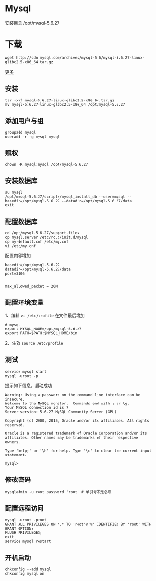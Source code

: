 # Mysql

安装目录 /opt/mysql-5.6.27

# 下载
`wget http://cdn.mysql.com/archives/mysql-5.6/mysql-5.6.27-linux-glibc2.5-x86_64.tar.gz`

[更多](http://downloads.mysql.com/archives/community/)

## 安装
```
tar -xvf mysql-5.6.27-linux-glibc2.5-x86_64.tar.gz
mv mysql-5.6.27-linux-glibc2.5-x86_64 /opt/mysql-5.6.27
```
## 添加用户与组
```
groupadd mysql
useradd -r -g mysql mysql
```
## 赋权
```
chown -R mysql:mysql /opt/mysql-5.6.27
```

## 安装数据库
```
su mysql
/opt/mysql-5.6.27/scripts/mysql_install_db --user=mysql --basedir=/opt/mysql-5.6.27 --datadir=/opt/mysql-5.6.27/data
exit
```

## 配置数据库
```
cd /opt/mysql-5.6.27/support-files
cp mysql.server /etc/rc.d/init.d/mysql
cp my-default.cnf /etc/my.cnf
vi /etc/my.cnf
```
配置内容增加
```
basedir=/opt/mysql-5.6.27
datadir=/opt/mysql-5.6.27/data
port=3306


max_allowed_packet = 20M

```

## 配置环境变量
1、编辑 `vi /etc/profile` 在文件最后增加 <br>
```
# mysql
export MYSQL_HOME=/opt/mysql-5.6.27
export PATH=$PATH:$MYSQL_HOME/bin
```
2、生效 `source /etc/profile`

## 测试
```
service mysql start
mysql -uroot -p
```

提示如下信息，启动成功<br>
```
Warning: Using a password on the command line interface can be insecure.
Welcome to the MySQL monitor.  Commands end with ; or \g.
Your MySQL connection id is 7
Server version: 5.6.27 MySQL Community Server (GPL)

Copyright (c) 2000, 2015, Oracle and/or its affiliates. All rights reserved.

Oracle is a registered trademark of Oracle Corporation and/or its
affiliates. Other names may be trademarks of their respective
owners.

Type 'help;' or '\h' for help. Type '\c' to clear the current input statement.

mysql> 
```

## 修改密码
```
mysqladmin -u root password 'root' # 单引号不是必须
```

## 配置远程访问
```
mysql -uroot -proot
GRANT ALL PRIVILEGES ON *.* TO 'root'@'%' IDENTIFIED BY 'root' WITH GRANT OPTION;
FLUSH PRIVILEGES; 
exit
service mysql restart
```

## 开机启动
```
chkconfig --add mysql
chkconfig mysql on
```


